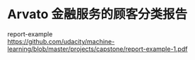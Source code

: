 # Arvato 金融服务的顾客分类报告
report-example
<br>https://github.com/udacity/machine-learning/blob/master/projects/capstone/report-example-1.pdf
